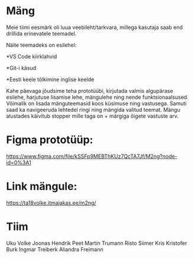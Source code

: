 # Mäng

Meie tiimi eesmärk oli luua veebileht/tarkvara, millega kasutaja saab end drillida erinevatele teemadel. 

Näite teemadeks on esilehel:

*VS Code kiirklahvid

*Git-i käsud

*Eesti keele tõlkimine inglise keelde

Kahe päevaga jõudsime teha prototüübi, kirjutada valmis algupärase esilehe, harjutuse lisamise lehe, mängulehe ning nende funktsionaalsused.
Võimalik on lisada mänguteemasid koos küsimuse ning vastusega. Samuti saad ka navigeeruda lehtedel ringi ning mängida valitud teemat. Mängu alustades käivitub stopper mille taga on + märgiga õigete vastuste arv.

# Figma prototüüp:
https://www.figma.com/file/kSSFp9MEBThKUz7QcTA7Jf/M2ng?node-id=0%3A1

# Link mängule:
https://ta18volke.itmajakas.ee/m2ng/

# Tiim

Uku Volke
Joonas Hendrik Peet
Martin Trumann
Risto Siimer
Kris Kristofer Burk
Ingmar Treiberk
Aliandra Freimann
